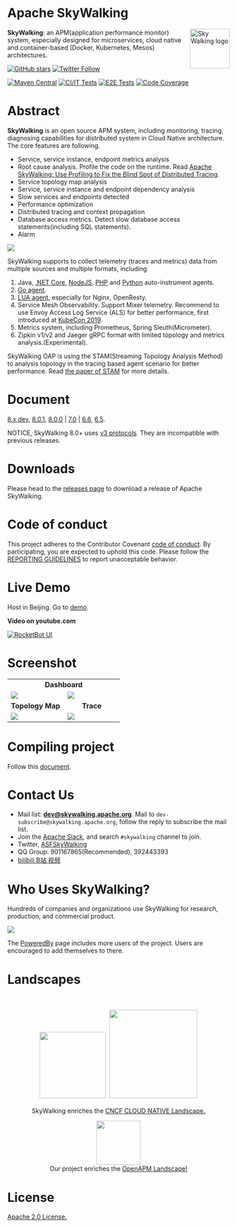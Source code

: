 Apache SkyWalking
==========

<img src="http://skywalking.apache.org/assets/logo.svg" alt="Sky Walking logo" height="90px" align="right" />

**SkyWalking**: an APM(application performance monitor) system, especially designed for
microservices, cloud native and container-based (Docker, Kubernetes, Mesos) architectures.

[![GitHub stars](https://img.shields.io/github/stars/apache/skywalking.svg?style=for-the-badge&label=Stars&logo=github)](https://github.com/apache/skywalking)
[![Twitter Follow](https://img.shields.io/twitter/follow/asfskywalking.svg?style=for-the-badge&label=Follow&logo=twitter)](https://twitter.com/AsfSkyWalking)

[![Maven Central](https://img.shields.io/maven-central/v/org.apache.skywalking/apache-skywalking-apm.svg)](http://skywalking.apache.org/downloads/)
[![CI/IT Tests](https://github.com/apache/skywalking/workflows/CI%20AND%20IT/badge.svg?branch=master)](https://github.com/apache/skywalking/actions?query=branch%3Amaster+event%3Apush+workflow%3A%22CI+AND+IT%22)
[![E2E Tests](https://github.com/apache/skywalking/workflows/E2E/badge.svg?branch=master)](https://github.com/apache/skywalking/actions?query=branch%3Amaster+event%3Apush+workflow%3AE2E)
[![Code Coverage](https://codecov.io/gh/apache/skywalking/branch/master/graph/badge.svg)](https://codecov.io/gh/apache/skywalking/branch/master)

# Abstract
**SkyWalking** is an open source APM system, including monitoring, tracing, diagnosing capabilities for distributed system
in Cloud Native architecture.
The core features are following.

- Service, service instance, endpoint metrics analysis
- Root cause analysis. Profile the code on the runtime. Read [Apache SkyWalking: Use Profiling to Fix the Blind Spot of Distributed Tracing](https://thenewstack.io/apache-skywalking-use-profiling-to-fix-the-blind-spot-of-distributed-tracing/).
- Service topology map analysis
- Service, service instance and endpoint dependency analysis
- Slow services and endpoints detected
- Performance optimization
- Distributed tracing and context propagation
- Database access metrics. Detect slow database access statements(including SQL statements).
- Alarm


<img src="http://skywalking.apache.org/assets/frame-v8.jpg?u=20200423"/>

SkyWalking supports to collect telemetry (traces and metrics) data from multiple sources
and multiple formats,
including
1. Java, [.NET Core](https://github.com/SkyAPM/SkyAPM-dotnet), [NodeJS](https://github.com/SkyAPM/SkyAPM-nodejs), [PHP](https://github.com/SkyAPM/SkyAPM-php-sdk) and [Python](https://github.com/apache/skywalking-python) auto-instrument agents.
1. [Go agent](https://github.com/tetratelabs/go2sky).
1. [LUA agent](https://github.com/apache/skywalking-nginx-lua), especially for Nginx, OpenResty.
1. Service Mesh Observability. Support Mixer telemetry. Recommend to use Envoy Access Log Service (ALS) for better performance, first introduced at [KubeCon 2019](https://www.youtube.com/watch?v=tERm39ju9ew).
1. Metrics system, including Prometheus, Spring Sleuth(Micrometer).
1. Zipkin v1/v2 and Jaeger gRPC format with limited topology and metrics analysis.(Experimental).

SkyWalking OAP is using the STAM(Streaming Topology Analysis Method) to analysis topology in the tracing based agent scenario 
for better performance. Read [the paper of STAM](https://wu-sheng.github.io/STAM/) for more details.

# Document
[8.x dev](docs/README.md), 
[8.0.1](https://github.com/apache/skywalking/blob/v8.0.1/docs/README.md), 
[8.0.0](https://github.com/apache/skywalking/blob/v8.0.0/docs/README.md) 
| [7.0](https://github.com/apache/skywalking/blob/v7.0.0/docs/README.md) 
| [6.6](https://github.com/apache/skywalking/blob/v6.6.0/docs/README.md), 
[6.5](https://github.com/apache/skywalking/blob/v6.5.0/docs/README.md).

NOTICE, SkyWalking 8.0+ uses [v3 protocols](docs/en/protocols/README.md). They are incompatible with previous releases.

# Downloads
Please head to the [releases page](http://skywalking.apache.org/downloads/) to download a release of Apache SkyWalking.

# Code of conduct
This project adheres to the Contributor Covenant [code of conduct](CODE_OF_CONDUCT.md). By participating, you are expected to uphold this code.
Please follow the [REPORTING GUIDELINES](CODE_OF_CONDUCT.md#reporting-guidelines) to report unacceptable behavior.

# Live Demo
Host in Beijing. Go to [demo](http://122.112.182.72:8080).

**Video on youtube.com**

[![RocketBot UI](http://img.youtube.com/vi/mfKaToAKl7k/0.jpg)](http://www.youtube.com/watch?v=mfKaToAKl7k)


# Screenshot
<table>
  <tr>
    <td width="100%" align="center" colspan="2"><b>Dashboard</b></td>
  </tr>
  <tr>
    <td><img src="http://skywalking.apache.org/screenshots/8.0.0/dashboard-1.png"/></td>
    <td><img src="http://skywalking.apache.org/screenshots/8.0.0/dashboard-2.png"/></td>
  </tr>
  <tr>
      <td width="50%" align="center"><b>Topology Map</b></td>
      <td width="50%" align="center"><b>Trace</b></td>
  </tr>
  <tr>
     <td><img src="http://skywalking.apache.org/screenshots/8.0.0/topology.png"/></td>
     <td><img src="http://skywalking.apache.org/screenshots/6.1.0/trace.png"/></td>
  </tr>
</table>

# Compiling project
Follow this [document](docs/en/guides/How-to-build.md).

# Contact Us
* Mail list: **dev@skywalking.apache.org**. Mail to `dev-subscribe@skywalking.apache.org`, follow the reply to subscribe the mail list.
* Join the [Apache Slack](http://s.apache.org/slack-invite), and search `#skywalking` channel to join.
* Twitter, [ASFSkyWalking](https://twitter.com/ASFSkyWalking)
* QQ Group: 901167865(Recommended), 392443393
* [bilibili B站 视频](https://space.bilibili.com/390683219)

# Who Uses SkyWalking?
Hundreds of companies and organizations use SkyWalking for research, production, and commercial product.

<img src="http://skywalking.apache.org/assets/users-20191216.png"/>

The [PoweredBy](docs/powered-by.md) page includes more users of the project.
Users are encouraged to add themselves to there.

# Landscapes

<p align="center">
<br/><br/>
<img src="https://landscape.cncf.io/images/left-logo.svg" width="150"/>&nbsp;&nbsp;<img src="https://landscape.cncf.io/images/right-logo.svg" width="200"/>
<br/><br/>
SkyWalking enriches the <a href="https://landscape.cncf.io/landscape=observability-and-analysis&license=apache-license-2-0">CNCF CLOUD NATIVE Landscape.

</p>

<p align="center">
<a href="https://openapm.io"><img src="https://openapm.io/static/media/openapm_logo.svg" width="100"/></a>
  <br/>Our project enriches the <a href="https://openapm.io">OpenAPM Landscape!</a>
</p>

# License
[Apache 2.0 License.](/LICENSE)

